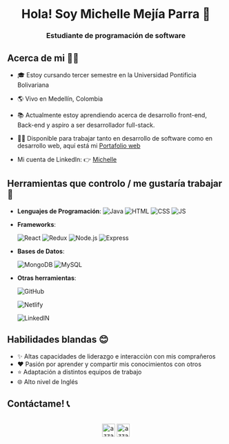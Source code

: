 <h1 align="center">Hola! Soy Michelle Mejía Parra 👋</h1>

<h3 align="center">Estudiante de programación de software</h3>

## Acerca de mi 🙋‍♂️

- 🎓 Estoy cursando tercer semestre en la Universidad Pontificia Bolivariana

- 🌎 Vivo en Medellín, Colombia

- 📚 Actualmente estoy aprendiendo acerca de desarrollo front-end, Back-end y aspiro a ser desarrollador full-stack.

- 👨‍💻 Disponible para trabajar tanto en desarrollo de software como en desarrollo web, aquí está mi [Portafolio web](link)

- Mi cuenta de LinkedIn: 👉 [Michelle](https://www.linkedin.com/in/michelle-mej%C3%ADa-parra-072148242/)

## Herramientas que controlo / me gustaría trabajar 🧰

- **Lenguajes de Programación**:
  ![Java](https://img.shields.io/badge/Java-ED8B00?style=for-the-badge&logo=java&logoColor=white)
  ![HTML](https://img.shields.io/badge/HTML5-E34F26?style=for-the-badge&logo=html5&logoColor=white)
  ![CSS](https://img.shields.io/badge/CSS3-1572B6?style=for-the-badge&logo=css3&logoColor=white)
  ![JS](https://img.shields.io/badge/JavaScript-F7DF1E?style=for-the-badge&logo=javascript&logoColor=black)

- **Frameworks**:

  ![React](https://img.shields.io/badge/React-3776AB?style=for-the-badge&logo=React&logoColor=white)
  ![Redux](https://img.shields.io/badge/Redux-3776AB?style=for-the-badge&logo=Redux&logoColor=white)
  ![Node.js](https://img.shields.io/badge/Node.js-43853D?style=for-the-badge&logo=node.js&logoColor=white)
  ![Express](https://img.shields.io/badge/Express.js-404D59?style=for-the-badge)

- **Bases de Datos**:

  ![MongoDB](https://img.shields.io/badge/MongoDB-4EA94B?style=for-the-badge&logo=mongodb&logoColor=white)
  ![MySQL](https://img.shields.io/badge/MySQL-4EA94B?style=for-the-badge&logo=MySQL&logoColor=white)

- **Otras herramientas**:

  ![GitHub](https://img.shields.io/badge/GitHub-100000?style=for-the-badge&logo=github&logoColor=white)

  ![Netlify](https://img.shields.io/badge/Netlify-100000?style=for-the-badge&logo=Netlify&logoColor=white)

  ![LinkedIN](https://img.shields.io/badge/LinkedIN-100000?style=for-the-badge&logo=LinkedIN&logoColor=white)

## Habilidades blandas 😊

- ✨ Altas capacidades de liderazgo e interacciòn con mis comprañeros
- ❤️ Pasión por aprender y compartir mis conocimientos con otros
- ⭐ Adaptación a distintos equipos de trabajo
- 🌐 Alto nivel de Inglés

## Contáctame! 📞

<p align="center">
      <br/>
      <a href="https://www.linkedin.com/in/michelle-mej%C3%ADa-parra-072148242/" target="blank"><img align="center"
         src="https://img.shields.io/badge/linkedin-%231DA1F2.svg?style=for-the-badge&logo=linkedin&logoColor=white"
         alt="azzar" height="30"/></a>
      <a href="mailto:michellemejiaparra4@gmail.com" target="blank"><img align="center"
         src="https://img.shields.io/badge/gmail-EA4335.svg?style=for-the-badge&logo=gmail&logoColor=white"
         alt="azzar" height="30"/></a>
</p>
